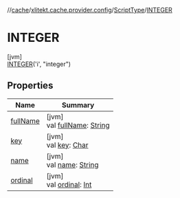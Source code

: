 //[cache](../../../../index.md)/[xlitekt.cache.provider.config](../../index.md)/[ScriptType](../index.md)/[INTEGER](index.md)

# INTEGER

[jvm]\
[INTEGER](index.md)('i', &quot;integer&quot;)

## Properties

| Name | Summary |
|---|---|
| [fullName](../full-name.md) | [jvm]<br>val [fullName](../full-name.md): [String](https://kotlinlang.org/api/latest/jvm/stdlib/kotlin/-string/index.html) |
| [key](../key.md) | [jvm]<br>val [key](../key.md): [Char](https://kotlinlang.org/api/latest/jvm/stdlib/kotlin/-char/index.html) |
| [name](index.md#-372974862%2FProperties%2F-82533025) | [jvm]<br>val [name](index.md#-372974862%2FProperties%2F-82533025): [String](https://kotlinlang.org/api/latest/jvm/stdlib/kotlin/-string/index.html) |
| [ordinal](index.md#-739389684%2FProperties%2F-82533025) | [jvm]<br>val [ordinal](index.md#-739389684%2FProperties%2F-82533025): [Int](https://kotlinlang.org/api/latest/jvm/stdlib/kotlin/-int/index.html) |
